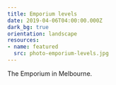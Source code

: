 ```yaml
---
title: Emporium levels
date: 2019-04-06T04:00:00.000Z
dark_bg: true
orientation: landscape
resources:
- name: featured
  src: photo-emporium-levels.jpg
---
```

The Emporium in Melbourne.
